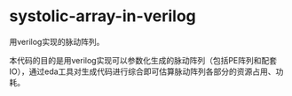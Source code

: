 # systolic-array-in-verilog

用verilog实现的脉动阵列。

本代码的目的是用verilog实现可以参数化生成的脉动阵列（包括PE阵列和配套IO），通过eda工具对生成代码进行综合即可估算脉动阵列各部分的资源占用、功耗。
